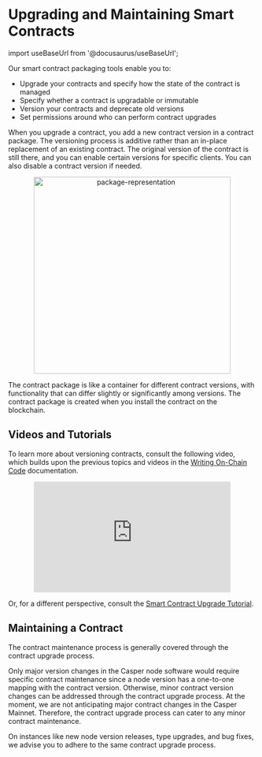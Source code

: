 
# Upgrading and Maintaining Smart Contracts
import useBaseUrl from '@docusaurus/useBaseUrl';

Our smart contract packaging tools enable you to:

-   Upgrade your contracts and specify how the state of the contract is managed
-   Specify whether a contract is upgradable or immutable
-   Version your contracts and deprecate old versions
-   Set permissions around who can perform contract upgrades

When you upgrade a contract, you add a new contract version in a contract package. The versioning process is additive rather than an in-place replacement of an existing contract. The original version of the contract is still there, and you can enable certain versions for specific clients. You can also disable a contract version if needed.

<p align="center"><img src={useBaseUrl("/image/package-representation.png")} alt="package-representation" width="400"/></p>

The contract package is like a container for different contract versions, with functionality that can differ slightly or significantly among versions. The contract package is created when you install the contract on the blockchain. 

## Videos and Tutorials

To learn more about versioning contracts, consult the following video, which builds upon the previous topics and videos in the [Writing On-Chain Code](/writing-contracts) documentation.

<p align="center">
<iframe width="400" height="225" src="https://www.youtube.com/embed?v=sUg0nh3K3iQ&list=PL8oWxbJ-csEqi5FP87EJZViE2aLz6X1Mj&index=10" frameborder="0" allow="accelerometer; clipboard-write; encrypted-media; gyroscope; picture-in-picture" allowfullscreen></iframe>
</p>

Or, for a different perspective, consult the [Smart Contract Upgrade Tutorial](/dapp-dev-guide/tutorials/upgrade-contract.md).

## Maintaining a Contract
The contract maintenance process is generally covered through the contract upgrade process.

Only major version changes in the Casper node software would require specific contract maintenance since a node version has a one-to-one mapping with the contract version. Otherwise, minor contract version changes can be addressed through the contract upgrade process. At the moment, we are not anticipating major contract changes in the Casper Mainnet. Therefore, the contract upgrade process can cater to any minor contract maintenance.

On instances like new node version releases, type upgrades, and bug fixes, we advise you to adhere to the same contract upgrade process.